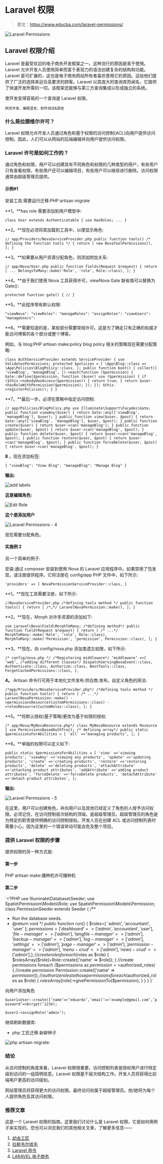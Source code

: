 # Laravel 权限

> 原文：<https://www.educba.com/laravel-permissions/>

![Laravel Permissions](img/bd6de085915e952b9e140832ade42d32.png)



## Laravel 权限介绍

Laravel 是最受欢迎的电子商务开发框架之一。这种流行的原因是易于使用。Laravel 允许开发人员使用简单而富于表现力的语法创建复杂的结构和功能。Laravel 是可扩展的，这也是电子商务网站所有者喜欢使用它的原因。这给他们提供了广泛的选择来迎合高要求的顾客。Laravel 以其庞大的查询库而闻名，它提供了快速开发所需的一切。该框架还能够与第三方查询集成以形成独立的系统。

使开发变得容易的一个查询是 Laravel 权限。

<small>网页开发、编程语言、软件测试&其他</small>

### 什么是拉腊维尔许可？

Laravel 权限允许开发人员通过角色和基于权限的访问控制(ACL)向用户提供访问控制。因此，人们可以从网站的后端编辑并向用户提供访问权限。

### Laravel 许可是如何工作的？

通过角色和权限，用户可以创建具有不同角色和权限的几种类型的用户，有些用户只有查看权限，有些用户还可以编辑项目，有些用户可以继续进行删除。访问权限通常由超级管理员提供。

#### 示例#1

安装工具:需要运行迁移:PHP artisan migrate

**1。**has role 需要添加到用户模型中:

`class User extends Authenticatable
{
use HasRoles;
...
}`

**2。**现在必须将其加载到工具中，以便显示角色:

`// app/Providers/NovaServiceProvider.php
public function tools() /* defining the function tools */
{
return [
new NovaToolPermissions(),
];
}`

**3。**如果要从用户资源分配角色，则添加附加关系:

`// app/Nova/User.php
public function fields(Request $request)
{
return [
...
BelongsToMany::make('Role', 'role', Role::class),
];
}`

**4。**由于我们使用 Nova 工具获得许可，viewNova Gate 缺省值可以替换为 Gate():

`protected function gate()
{
//
}`

**5。**此程序带有默认权限:

`"viewNova":
"viewRoles":
"manageRoles":
"assignRoles":
"viewUsers":
"manageUsers":`

**6。**需要知道的是，某些部分需要常规许可。这是为了确定只有正确的权威才能访问博客的各个部分或整个博客。

例如，与 blog:PHP artisan make:policy blog policy 相关的策略现在需要分配策略:

`class AuthServiceProvider extends ServiceProvider
{
use ValidatesPermissions;
protected $policies = [
\App\Blog::class => \App\Policies\BlogPolicy::class,
];
public function boot()
{
collect([
'viewBlog',
'manageBlog',
])->each(function ($permission) {
Gate::define($permission, function ($user) use ($permission) {
if ($this->nobodyHasAccess($permission)) {
return true;
}
return $user->hasRoleWithPermission($permission);
});
});
$this->registerPolicies();
}
}`

**7。**最后一步。必须在策略中指定访问控制:

`// app/Policies/BlogPolicy.php
use Illuminate\Support\Facades\Gate;
public function viewAny($user)
{
return Gate::any(['viewBlog', 'manageBlog'], $user);
}
public function view($user, $post)
{
return Gate::any(['viewBlog', 'manageBlog'], $user, $post);
}
public function create($user)
{
return $user->can('manageBlog');
}
public function update($user, $post)
{
return $user->can('manageBlog', $post);
}
public function delete($user, $post)
{
return $user->can('manageBlog', $post);
}
public function restore($user, $post)
{
return $user->can('manageBlog', $post);
}
public function forceDelete($user, $post)
{
return $user->can('manageBlog', $post);
}`

**8** 。现在添加标签:

`{
"viewBlog": "View Blog",
"manageBlog": "Manage Blog"
}`

**输出:**

![add labels](img/ff199603555844050f8721322ad948e4.png)



**这是编辑角色:**

![Edit Role](img/ef19acf5c53d1b1dc364818bd916a537.png)



**这个是添加用户**

![Laravel Permissions - 4](img/1d3b6f5988508ba6c9f063b188cf5189.png)



现在需要分配角色。

#### 实施例 2

另一个简单的例子:

安装:通过 composer 安装到使用 Nova 的 Laravel 应用程序中。如果禁用了包发现，请注册提供程序。它将注册在 config/app PHP 文件中，如下所示:

`'providers' => [
NovaPermissionServiceProvider::class,
]`

**1。**现在工具需要注册，如下所示:

`//NovaServiceProvider.php
/*defining tools method */
public function tools()
{
return [
/*…*/
LaravelNovaPermission::make(),
];
}`

**2。**现在，Morph 对许多资源的添加如下:

`use Laravel\Nova\Field\MorphToMany;
/*defining method*/
public function field(Request $request)
{
return [
/* ...*/
MorphToMany::make('Role', ‘role’, Role::class),
MorphToMany::make('Permission', ‘permission’, Permission::class),
];
}`

**3。**现在，向 config/nova.php 添加类遗忘权限，如下所示:

`/* config/nova.php */
/*Registering middleware*/
‘middleware’ =>[
‘web’,
/*adding different classes*/
DispatchServingNovaEvent::class,
Authenticate::class,
Authorize::class,
BootTools::class,
ForgetCachedPermissions::class,
],`

**4。** Artisan 命令行可用于本地化文件发布:供应商:发布。自定义角色的用法:

`/*app/Providers/NovaServiceProvider.php*/
/*defining tools method */
public function tools()
{
return [
/* ...*/
LaravelNovaPermission::make()
->permissionsResource(CustomPermissions::class)
->rolesResource(CustomRoles::class),
];
}`

**5。**将默认授权(基于策略)更改为基于权限的授权:

`/* app/Nova/MyNovaResource.php*/
class MyNovaResource extends Resource
{
use PermissionsBasedAuthTrait;
/* defining array*/
public static $permissionsForAbilities = [
'all' =>‘managing products’,
];
}`

**6。**单独的权限可以定义如下:

`public static $permissionsForAbilities = [
'view' =>'viewing products',
'viewAny' =>'viewing any products',
'update' =>'updating products',
'create' =>'creating products',
'restore' =>'restoring products',
'delete' =>'deleting products',
'attachAttribute' =>'attaching product attributes',
'addAttribute' =>'adding product attributes',
'forceDelete' =>'forceDelete products',
'detachAttribute' =>'detach product attributes',
];`

**输出:**

![Laravel Permissions - 5](img/203e3f2730d7713d489bfd7496ac43d3.png)



在这里，用户可以创建角色，并向用户以及其他已经定义了角色的人授予访问权限。必须记住，在访问控制层次结构的顶端，是超级管理员。超级管理员的角色是为特定的职责提供明确的访问控制授权。开发人员在创建 ACL 或访问控制列表时需要小心，因为这里的一个错误举动可能会危及整个项目。

### 提供 Laravel 权限的步骤

提供权限的另一种方式是:

#### 第一步

PHP artisan make:播种机许可播种机

#### 第二步

`<?PHP
use Illuminate\Database\Seeder;
use Spatie\Permission\Models\Role;
use Spatie\Permission\Models\Permission;
class PermissionSeeder extends Seeder
{
/**
* Run the database seeds.
* @return void
*/
public function run()
{
$roles=[
'admin',
'accountant',
'user'
];
$permissions=[
'dashboard'=>['admin','accountant','user'],
'file-manager'=>['admin'],
'langfile-manager'=>['admin'],
'backup-manager'=>['admin'],
'log-manager'=>['admin'],
'settings'=>['admin'],
'page-manager'=>['admin'],
'permission-manager'=>['admin'],
'menu-crud'=>['admin'],
'news-crud '=>['admin'],
];
//create roles
foreach ($roles as $role) {
$rolesArray[$role]=Role::create(['name' => $role]);
}
//create permissions
foreach ($permissions as $permission=>$authorized_roles) {
//create permission
Permission::create(['name' => $permission]);
//authorize roles to those permissions
foreach ($authorized_roles as $role) {
$rolesArray[$role]->givePermissionTo($permission);
}
}
}
}`

向用户添加角色

`$user1=User::create([‘name’=>’eduardo’,’email’=>’example@gmail.com’,’password’=>bcrypt(‘1234);`

`$user1->assignRole(‘admin’);`

继续刷新数据库:

*   php 工匠迁移:新鲜种子

![php artisan migrate:](img/3e6ffa7c0ba4e56097162cd63e726203.png)



### 结论

从访问控制的角度来看，Laravel 权限很重要。访问控制列表是授权用户进行特定级别访问的一组简明信息。Laravel 权限基于层次结构工作。开发人员将获得比前端用户更高的访问级别。

网站管理员将获得更大的访问权限。最终访问权属于超级管理员。他/她将为每个人提供角色及其访问权限。

### 推荐文章

这是一个 Laravel 权限的指南。这里我们讨论什么是 Laravel 权限，它是如何用例子来实现的。您也可以浏览我们的其他相关文章，了解更多信息——

1.  [幼虫工匠](https://www.educba.com/laravel-artisan/)
2.  [拉勒韦尔拔毛](https://www.educba.com/laravel-pluck/)
3.  [Laravel 命令](https://www.educba.com/laravel-commands/)
4.  [LARAVEL 电子商务](https://www.educba.com/laravel-ecommerce/)





